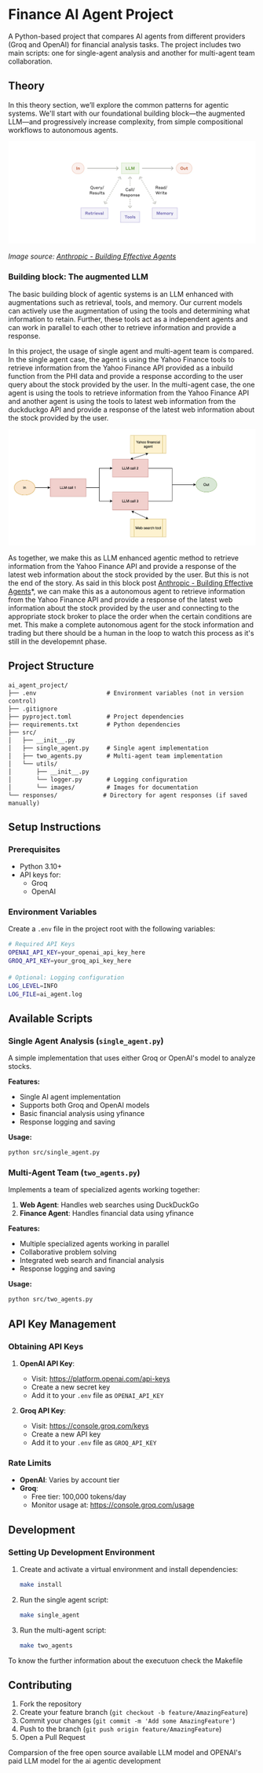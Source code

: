 # Finance AI Agent Project

A Python-based project that compares AI agents from different providers (Groq and OpenAI) for financial analysis tasks. The project includes two main scripts: one for single-agent analysis and another for multi-agent team collaboration.


## Theory
In this theory section, we’ll explore the common patterns for agentic systems. We'll start with our foundational building block—the augmented LLM—and progressively increase complexity, from simple compositional workflows to  autonomous agents.

![Augmented LLM Architecture](src/utils/images/augumented_LLM.png)

*Image source: [Anthropic - Building Effective Agents](https://www.anthropic.com/engineering/building-effective-agents)*

### Building block: The augmented LLM

The basic building block of agentic systems is an LLM enhanced with augmentations such as retrieval, tools, and memory. Our current models can actively use the augmentation of using the tools and determining what information to retain. Further, these tools act as a independent agents and can work in parallel to each other to retrieve information and provide a response.

In this project, the usage of single agent and multi-agent team is compared. In the single agent case, the agent is using the Yahoo Finance tools to retrieve information from the Yahoo Finance API provided as a inbuild function from the PHI data and provide a response according to the user query about the stock provided by the user. In the multi-agent case, the one agent is using the tools to retrieve information from the Yahoo Finance API and another agent is using the tools to latest web information from the duckduckgo API and provide a response of the latest web information about the stock provided by the user.


![Multi Agent Architecture](src/utils/images/agent_call_image.png)

As together, we make this as LLM enhanced agentic method to retrieve information from the Yahoo Finance API and provide a response of the latest web information about the stock provided by the user. But this is not the end of the story. As said in this block post [Anthropic - Building Effective Agents](https://www.anthropic.com/engineering/building-effective-agents)*, we can make this as a autonomous agent to retrieve information from the Yahoo Finance API and provide a response of the latest web information about the stock provided by the user and connecting to the appropriate stock broker to place the order when the certain conditions are met. This make a complete autonomous agent for the stock information and trading but there should be a human in the loop to watch this process as it's still in the developemnt phase.
## Project Structure

```
ai_agent_project/
├── .env                    # Environment variables (not in version control)
├── .gitignore
├── pyproject.toml          # Project dependencies
├── requirements.txt        # Python dependencies
├── src/
│   ├── __init__.py
│   ├── single_agent.py     # Single agent implementation
│   ├── two_agents.py       # Multi-agent team implementation
│   └── utils/
│       ├── __init__.py
│       └── logger.py       # Logging configuration
│       └── images/         # Images for documentation
└── responses/             # Directory for agent responses (if saved manually)
```

## Setup Instructions

### Prerequisites

- Python 3.10+
- API keys for:
  - Groq
  - OpenAI

### Environment Variables

Create a `.env` file in the project root with the following variables:

```bash
# Required API Keys
OPENAI_API_KEY=your_openai_api_key_here
GROQ_API_KEY=your_groq_api_key_here

# Optional: Logging configuration
LOG_LEVEL=INFO
LOG_FILE=ai_agent.log
```

## Available Scripts

### Single Agent Analysis (`single_agent.py`)

A simple implementation that uses either Groq or OpenAI's model to analyze stocks.

**Features:**
- Single AI agent implementation
- Supports both Groq and OpenAI models
- Basic financial analysis using yfinance
- Response logging and saving

**Usage:**
```bash
python src/single_agent.py
```

### Multi-Agent Team (`two_agents.py`)

Implements a team of specialized agents working together:
1. **Web Agent**: Handles web searches using DuckDuckGo
2. **Finance Agent**: Handles financial data using yfinance

**Features:**
- Multiple specialized agents working in parallel
- Collaborative problem solving
- Integrated web search and financial analysis
- Response logging and saving

**Usage:**
```bash
python src/two_agents.py
```

## API Key Management

### Obtaining API Keys

1. **OpenAI API Key**:
   - Visit: https://platform.openai.com/api-keys
   - Create a new secret key
   - Add it to your `.env` file as `OPENAI_API_KEY`

2. **Groq API Key**:
   - Visit: https://console.groq.com/keys
   - Create a new API key
   - Add it to your `.env` file as `GROQ_API_KEY`

### Rate Limits

- **OpenAI**: Varies by account tier
- **Groq**: 
  - Free tier: 100,000 tokens/day
  - Monitor usage at: https://console.groq.com/usage

## Development

### Setting Up Development Environment

1. Create and activate a virtual environment and install dependencies:
   ```bash
   make install
   ```

2. Run the single agent script:
   ```bash
   make single_agent
   ```

3. Run the multi-agent script:
   ```bash
   make two_agents
   ```
To know the further information about the executuon check the Makefile



## Contributing

1. Fork the repository
2. Create your feature branch (`git checkout -b feature/AmazingFeature`)
3. Commit your changes (`git commit -m 'Add some AmazingFeature'`)
4. Push to the branch (`git push origin feature/AmazingFeature`)
5. Open a Pull Request

Comparsion of the free open source available LLM model and OPENAI's paid LLM model for the ai agentic development